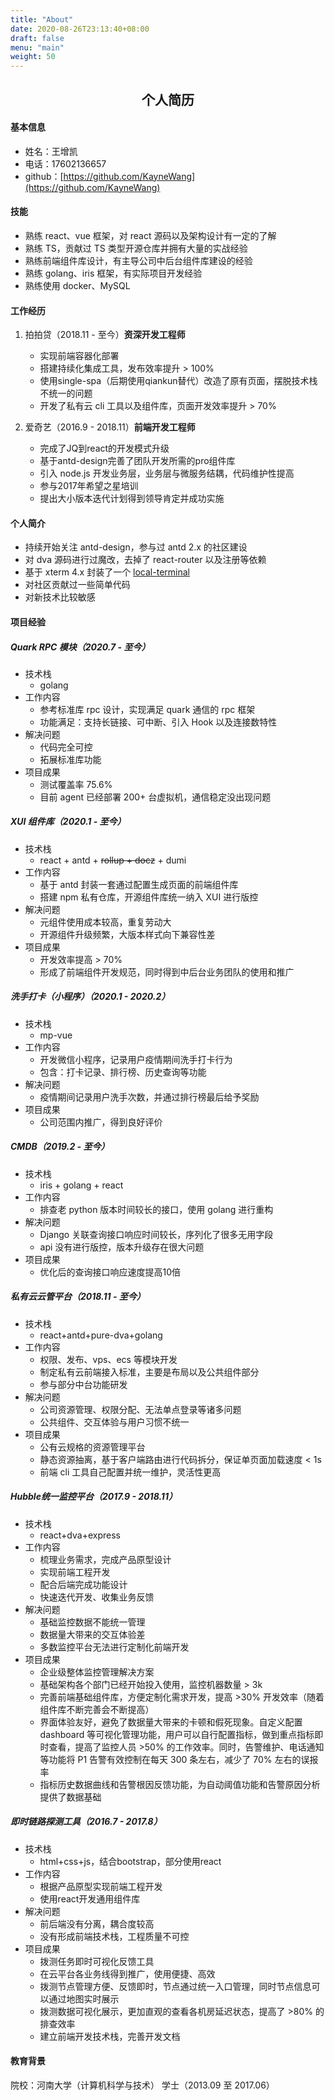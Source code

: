 ```yaml
---
title: "About"
date: 2020-08-26T23:13:40+08:00
draft: false
menu: "main"
weight: 50
---
```


## <center>个人简历</center>

#### 基本信息

- 姓名：王增凯
- 电话：17602136657
- github：[https://github.com/KayneWang](https://github.com/KayneWang)

#### 技能

- 熟练 react、vue 框架，对 react 源码以及架构设计有一定的了解
- 熟练 TS，贡献过 TS 类型开源仓库并拥有大量的实战经验
- 熟练前端组件库设计，有主导公司中后台组件库建设的经验
- 熟练 golang、iris 框架，有实际项目开发经验
- 熟练使用 docker、MySQL

#### 工作经历

1. 拍拍贷（2018.11 - 至今）<b>资深开发工程师</b>
	* 实现前端容器化部署
	* 搭建持续化集成工具，发布效率提升 > 100%
	* 使用single-spa（后期使用qiankun替代）改造了原有页面，摆脱技术栈不统一的问题
	* 开发了私有云 cli 工具以及组件库，页面开发效率提升 > 70%

2. 爱奇艺（2016.9 - 2018.11）<b>前端开发工程师</b>
	* 完成了JQ到react的开发模式升级
	* 基于antd-design完善了团队开发所需的pro组件库
	* 引入 node.js 开发业务层，业务层与微服务结耦，代码维护性提高
	* 参与2017年希望之星培训
	* 提出大小版本迭代计划得到领导肯定并成功实施

#### 个人简介

* 持续开始关注 antd-design，参与过 antd 2.x 的社区建设
* 对 dva 源码进行过魔改，去掉了 react-router 以及注册等依赖
* 基于 xterm 4.x 封装了一个 [local-terminal](https://github.com/KayneWang/local-terminal)
* 对社区贡献过一些简单代码
* 对新技术比较敏感

#### 项目经验

##### Quark RPC 模块（2020.7 - 至今）

* 技术栈
	* golang
* 工作内容
	* 参考标准库 rpc 设计，实现满足 quark 通信的 rpc 框架
	* 功能满足：支持长链接、可中断、引入 Hook 以及连接数特性
* 解决问题
	* 代码完全可控
	* 拓展标准库功能
* 项目成果
	* 测试覆盖率 75.6%
	* 目前 agent 已经部署 200+ 台虚拟机，通信稳定没出现问题 

##### XUI 组件库（2020.1 - 至今）

* 技术栈
	* react + antd + ~~rollup + docz~~ + dumi
* 工作内容
	* 基于 antd 封装一套通过配置生成页面的前端组件库
	* 搭建 npm 私有仓库，开源组件库统一纳入 XUI 进行版控
* 解决问题
	* 元组件使用成本较高，重复劳动大
	* 开源组件升级频繁，大版本样式向下兼容性差
* 项目成果
	* 开发效率提高 > 70%
	* 形成了前端组件开发规范，同时得到中后台业务团队的使用和推广

##### 洗手打卡（小程序）（2020.1 - 2020.2）

- 技术栈
	- mp-vue
- 工作内容
	- 开发微信小程序，记录用户疫情期间洗手打卡行为
	- 包含：打卡记录、排行榜、历史查询等功能
- 解决问题
	- 疫情期间记录用户洗手次数，并通过排行榜最后给予奖励
- 项目成果
	- 公司范围内推广，得到良好评价

##### CMDB（2019.2 - 至今）

- 技术栈
	- iris + golang + react
- 工作内容
	- 排查老 python 版本时间较长的接口，使用 golang 进行重构
- 解决问题
	- Django 关联查询接口响应时间较长，序列化了很多无用字段
	- api 没有进行版控，版本升级存在很大问题
- 项目成果
	- 优化后的查询接口响应速度提高10倍

##### 私有云云管平台（2018.11 - 至今）

- 技术栈
	- react+antd+pure-dva+golang
- 工作内容
	- 权限、发布、vps、ecs 等模块开发
	- 制定私有云前端接入标准，主要是布局以及公共组件部分
	- 参与部分中台功能研发
- 解决问题
	- 公司资源管理、权限分配、无法单点登录等诸多问题
	- 公共组件、交互体验与用户习惯不统一
- 项目成果
	- 公有云规格的资源管理平台
	- 静态资源抽离，基于客户端路由进行代码拆分，保证单页面加载速度 < 1s
	- 前端 cli 工具自己配置并统一维护，灵活性更高

##### Hubble统一监控平台（2017.9 - 2018.11）

- 技术栈
	- react+dva+express
- 工作内容
	- 梳理业务需求，完成产品原型设计
	- 实现前端工程开发
	- 配合后端完成功能设计
	- 快速迭代开发、收集业务反馈
- 解决问题
	- 基础监控数据不能统一管理
	- 数据量大带来的交互体验差
	- 多数监控平台无法进行定制化前端开发
- 项目成果
	- 企业级整体监控管理解决方案
	- 基础架构各个部门已经开始投入使用，监控机器数量 > 3k
	- 完善前端基础组件库，方便定制化需求开发，提高 >30% 开发效率（随着组件库不断完善会不断提高）
	- 界面体验友好，避免了数据量大带来的卡顿和假死现象。自定义配置 dashboard 等可视化管理功能，用户可以自行配置指标，做到重点指标即时查看，提高了监控人员 >50% 的工作效率。同时，告警维护、电话通知等功能将 P1 告警有效控制在每天 300 条左右，减少了 70% 左右的误报率
	- 指标历史数据曲线和告警根因反馈功能，为自动阈值功能和告警原因分析提供了数据基础

##### 即时链路探测工具（2016.7 - 2017.8）

- 技术栈
	- html+css+js，结合bootstrap，部分使用react
- 工作内容
	- 根据产品原型实现前端工程开发
	- 使用react开发通用组件库
- 解决问题
	- 前后端没有分离，耦合度较高
	- 没有形成前端技术栈，工程质量不可控
- 项目成果
	- 拨测任务即时可视化反馈工具
	- 在云平台各业务线得到推广，使用便捷、高效
	- 拨测节点管理方便、反馈即时，节点通过统一入口管理，同时节点信息可以通过地图实时展示
	- 拨测数据可视化展示，更加直观的查看各机房延迟状态，提高了 >80% 的排查效率
	- 建立前端开发技术栈，完善开发文档

#### 教育背景

院校：河南大学（计算机科学与技术）  学士（2013.09 至 2017.06）
